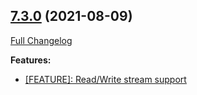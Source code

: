 ## [7.3.0](https://ugate.github.io/sqler/tree/v7.3.0) (2021-08-09)
[Full Changelog](https://ugate.github.io/sqler/compare/v7.2.1...v7.3.0)


__Features:__
* [[FEATURE]: Read/Write stream support](https://ugate.github.io/sqler/commit/07e991e9af6d966a1e804ba7c7726939a97aefc9)